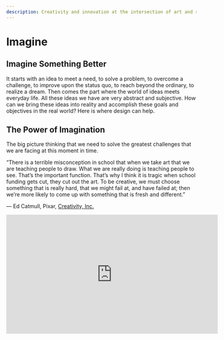 ```yaml
---
description: Creativity and innovation at the intersection of art and science.
---
```


# Imagine

## Imagine Something Better

It starts with an idea to meet a need, to solve a problem, to overcome a challenge, to improve upon the status quo, to reach beyond the ordinary, to realize a dream. Then comes the part where the world of ideas meets everyday life. All these ideas we have are very abstract and subjective. How can we bring these ideas into reality and accomplish these goals and objectives in the real world? Here is where design can help.

## The Power of Imagination

The big picture thinking that we need to solve the greatest challenges that we are facing at this moment in time.

“There is a terrible misconception in school that when we take art that we are teaching people to draw. What we are really doing is teaching people to see. That’s the important function. That’s why I think it is tragic when school funding gets cut, they cut out the art. To be creative, we must choose something that is really hard, that we might fail at, and have failed at; then we’re more likely to come up with something that is fresh and different.”

— Ed Catmull, Pixar, [Creativity, Inc.](https://medium.com/imaginaxiom/art-science-7f076db69e12)

<iframe width="560" height="315" src="https://www.youtube.com/embed/ZrjusPeOZRk" frameborder="0" allow="accelerometer; autoplay; encrypted-media; gyroscope; picture-in-picture" allowfullscreen></iframe>
